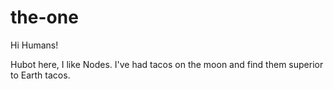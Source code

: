 # the-one

Hi Humans!

Hubot here, I like Nodes.
I've had tacos on the moon and find them superior to Earth tacos.
